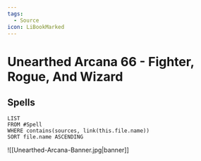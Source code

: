 ```yaml
---
tags:
  - Source
icon: LiBookMarked
---
```


# Unearthed Arcana 66 - Fighter, Rogue, And Wizard

## Spells

```dataview
LIST
FROM #Spell
WHERE contains(sources, link(this.file.name))
SORT file.name ASCENDING
```

![[Unearthed-Arcana-Banner.jpg|banner]]
